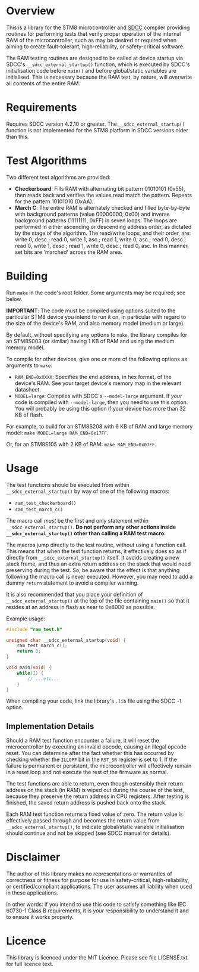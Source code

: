 # Overview

This is a library for the STM8 microcontroller and [SDCC](http://sdcc.sourceforge.net/) compiler providing routines for performing tests that verify proper operation of the internal RAM of the microcontroller, such as may be desired or required when aiming to create fault-tolerant, high-reliability, or safety-critical software.

The RAM testing routines are designed to be called at device startup via SDCC's `__sdcc_external_startup()` function, which is executed by SDCC's initialisation code before `main()` and before global/static variables are initialised. This is necessary because the RAM test, by nature, will overwrite all contents of the entire RAM.

# Requirements

Requires SDCC version 4.2.10 or greater. The `__sdcc_external_startup()` function is not implemented for the STM8 platform in SDCC versions older than this.

# Test Algorithms

Two different test algorithms are provided:

* **Checkerboard**: Fills RAM with alternating bit pattern 01010101 (0x55), then reads back and verifies the values read match the pattern. Repeats for the pattern 10101010 (0xAA).
* **March C**: The entire RAM is alternately checked and filled byte-by-byte with background patterns (value 00000000, 0x00) and inverse background patterns (11111111, 0xFF) in seven loops. The loops are performed in either ascending or descending address order, as dictated by the stage of the algorithm. The read/write loops, and their order, are: write 0, desc.; read 0, write 1, asc.; read 1, write 0, asc.; read 0, desc.; read 0, write 1, desc.; read 1, write 0, desc.; read 0, asc. In this manner, set bits are 'marched' across the RAM area.

# Building

Run `make` in the code's root folder. Some arguments may be required; see below.

**IMPORTANT**: The code must be compiled using options suited to the particular STM8 device you intend to run it on, in particular with regard to the size of the device's RAM, and also memory model (medium or large).

By default, without specifying any options to `make`, the library compiles for an STM8S003 (or similar) having 1 KB of RAM and using the medium memory model.

To compile for other devices, give one or more of the following options as arguments to `make`:

* `RAM_END=0xXXXX`: Specifies the end address, in hex format, of the device's RAM. See your target device's memory map in the relevant datasheet.
* `MODEL=large`: Compiles with SDCC's `--model-large` argument. If *your* code is compiled with `--model-large`, then you need to use this option. You will probably be using this option if your device has more than 32 KB of flash.

For example, to build for an STM8S208 with 6 KB of RAM and large memory model: `make MODEL=large RAM_END=0x17FF`.

Or, for an STM8S105 with 2 KB of RAM: `make RAM_END=0x07FF`.

# Usage

The test functions should be executed from within `__sdcc_external_startup()` by way of one of the following macros:

* `ram_test_checkerboard()`
* `ram_test_march_c()`

The macro call *must* be the first and only statement within `__sdcc_external_startup()`. **Do not perform any other actions inside `__sdcc_external_startup()` other than calling a RAM test macro.**

The macros jump directly to the test routine, without using a function call. This means that when the test function returns, it effectively does so as if directly from `__sdcc_external_startup()` itself. It avoids creating a new stack frame, and thus an extra return address on the stack that would need preserving during the test. So, be aware that the effect is that anything following the macro call is never executed. However, you may need to add a dummy `return` statement to avoid a compiler warning.

It is also recommended that you place your definition of `__sdcc_external_startup()` at the top of the file containing `main()` so that it resides at an address in flash as near to 0x8000 as possible.

Example usage:

```c
#include "ram_test.h"

unsigned char __sdcc_external_startup(void) {
	ram_test_march_c();
	return 0;
}

void main(void) {
	while(1) {
		// ...etc...
	}
}
```

When compiling your code, link the library's `.lib` file using the SDCC `-l` option.

## Implementation Details

Should a RAM test function encounter a failure, it will reset the microcontroller by executing an invalid opcode, causing an illegal opcode reset. You can determine after the fact whether this has occurred by checking whether the `ILLOPF` bit in the `RST_SR` register is set to 1. If the failure is permanent or persistent, the microcontroller will effectively remain in a reset loop and not execute the rest of the firmware as normal.

The test functions are able to return, even though ostensibly their return address on the stack (in RAM) is wiped out during the course of the test, because they preserve the return address in CPU registers. After testing is finished, the saved return address is pushed back onto the stack.

Each RAM test function returns a fixed value of zero. The return value is effectively passed through and becomes the return value from `__sdcc_external_startup()`, to indicate global/static variable initialisation should continue and not be skipped (see SDCC manual for details).

# Disclaimer

The author of this library makes no representations or warranties of correctness or fitness for purpose for use in safety-critical, high-reliability, or certified/compliant applications. The user assumes all liability when used in these applications.

In other words: if you intend to use this code to satisfy something like IEC 60730-1 Class B requirements, it is *your* responsibility to understand it and to ensure it works properly.

# Licence

This library is licenced under the MIT Licence. Please see file LICENSE.txt for full licence text.
